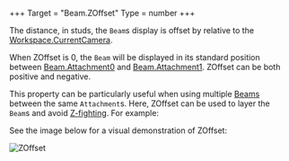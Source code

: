 +++
Target = "Beam.ZOffset"
Type = number
+++

The distance, in studs, the `Beam`s display is offset by relative to the [Workspace.CurrentCamera](https://developer.roblox.com/api-reference/property/Workspace/CurrentCamera).When ZOffset is 0, the `Beam` will be displayed in its standard position between [Beam.Attachment0](https://developer.roblox.com/api-reference/property/Beam/Attachment0) and [Beam.Attachment1](https://developer.roblox.com/api-reference/property/Beam/Attachment1). ZOffset can be both positive and negative.This property can be particularly useful when using multiple [Beams](https://developer.roblox.com/api-reference/class/Beam) between the same `Attachment`s. Here, ZOffset can be used to layer the `Beam`s and avoid [Z-fighting][1]. For example:See the image below for a visual demonstration of ZOffset:![ZOffset][2][1]: https://en.wikipedia.org/wiki/Z-fighting[2]: https://developer.roblox.com/assets/blta08e9828cbe14d33/ZOffset.gif